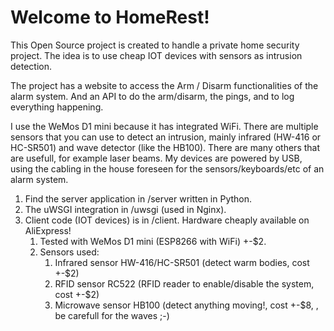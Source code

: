 # Welcome to HomeRest!

This Open Source project is created to handle a private home security project. The idea is to use cheap IOT devices with sensors as intrusion detection.

The project has a website to access the Arm / Disarm functionalities of the alarm system. And an API to do the arm/disarm, the pings, and to log everything happening.

I use the WeMos D1 mini because it has integrated WiFi. There are multiple sensors that you can use to detect an intrusion, mainly infrared (HW-416 or HC-SR501) and wave detector (like the HB100). There are many others that are usefull, for example laser beams.
My devices are powered by USB, using the cabling in the house foreseen for the sensors/keyboards/etc of an alarm system.

1. Find the server application in /server written in Python.
1. The uWSGI integration in /uwsgi (used in Nginx).
1. Client code (IOT devices) is in /client. Hardware cheaply available on AliExpress!
    1. Tested with WeMos D1 mini (ESP8266 with WiFi) +-$2.
    1. Sensors used:
        1. Infrared sensor HW-416/HC-SR501 (detect warm bodies, cost +-$2)
        1. RFID sensor RC522 (RFID reader to enable/disable the system, cost +-$2)
        1. Microwave sensor HB100 (detect anything moving!, cost +-$8, , be carefull for the waves ;-)
